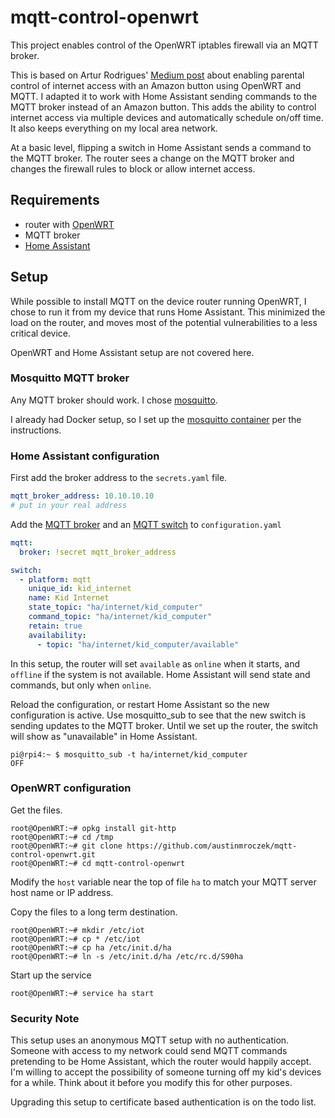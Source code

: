 # mqtt-control-openwrt
This project enables control of the OpenWRT iptables firewall via an MQTT broker.  

This is based on Artur Rodrigues' [Medium post](https://medium.com/@arturlr/using-iot-button-to-control-my-kids-internet-usage-5bd825c1da76) about enabling parental control of internet access with an Amazon button using OpenWRT and MQTT. I adapted it to work with Home Assistant sending commands to the MQTT broker instead of an Amazon button. This adds the ability to control internet access via multiple devices and automatically schedule on/off time.  It also keeps everything on my local area network.

At a basic level, flipping a switch in Home Assistant sends a command to the MQTT broker.  The router sees a change on the MQTT broker and changes the firewall rules to block or allow internet access.

## Requirements

- router with [OpenWRT](https://openwrt.org/)
- MQTT broker
- [Home Assistant](https://www.home-assistant.io/)

## Setup

While possible to install MQTT on the device router running OpenWRT, I chose to run it from my device that runs Home Assistant.  This minimized the load on the router, and moves most of the potential vulnerabilities to a less critical device.  

OpenWRT and Home Assistant setup are not covered here.

### Mosquitto MQTT broker

Any MQTT broker should work. I chose [mosquitto](https://mosquitto.org/). 

I already had Docker setup, so I set up the [mosquitto container](https://hub.docker.com/_/eclipse-mosquitto/) per the instructions.

### Home Assistant configuration

First add the broker address to the `secrets.yaml` file.

```yaml
mqtt_broker_address: 10.10.10.10
# put in your real address
```

Add the [MQTT broker](https://www.home-assistant.io/integrations/mqtt/) and an [MQTT switch](https://www.home-assistant.io/integrations/switch.mqtt/) to `configuration.yaml`

```yaml
mqtt:
  broker: !secret mqtt_broker_address

switch:
  - platform: mqtt
    unique_id: kid_internet
    name: Kid Internet
    state_topic: "ha/internet/kid_computer"
    command_topic: "ha/internet/kid_computer"
    retain: true
    availability:
      - topic: "ha/internet/kid_computer/available"
```

In this setup, the router will set `available` as `online` when it starts, and `offline` if the system is not available.  Home Assistant will send state and commands, but only when `online`.

Reload the configuration, or restart Home Assistant so the new configuration is active.  Use mosquitto_sub to see that the new switch is sending updates to the MQTT broker.  Until we set up the router, the switch will show as "unavailable" in Home Assistant.

```console
pi@rpi4:~ $ mosquitto_sub -t ha/internet/kid_computer
OFF
```

### OpenWRT configuration

Get the files.  

```console
root@OpenWRT:~# opkg install git-http 
root@OpenWRT:~# cd /tmp
root@OpenWRT:~# git clone https://github.com/austinmroczek/mqtt-control-openwrt.git 
root@OpenWRT:~# cd mqtt-control-openwrt
```

Modify the `host` variable near the top of file `ha` to match your MQTT server host name or IP address.

Copy the files to a long term destination.

```console
root@OpenWRT:~# mkdir /etc/iot
root@OpenWRT:~# cp * /etc/iot
root@OpenWRT:~# cp ha /etc/init.d/ha
root@OpenWRT:~# ln -s /etc/init.d/ha /etc/rc.d/S90ha
```

Start up the service
```console
root@OpenWRT:~# service ha start
```

### Security Note

This setup uses an anonymous MQTT setup with no authentication. Someone with access to my network could send MQTT commands pretending to be Home Assistant, which the router would happily accept.  I'm willing to accept the possibility of someone turning off my kid's devices for a while.  Think about it before you modify this for other purposes.

Upgrading this setup to certificate based authentication is on the todo list.